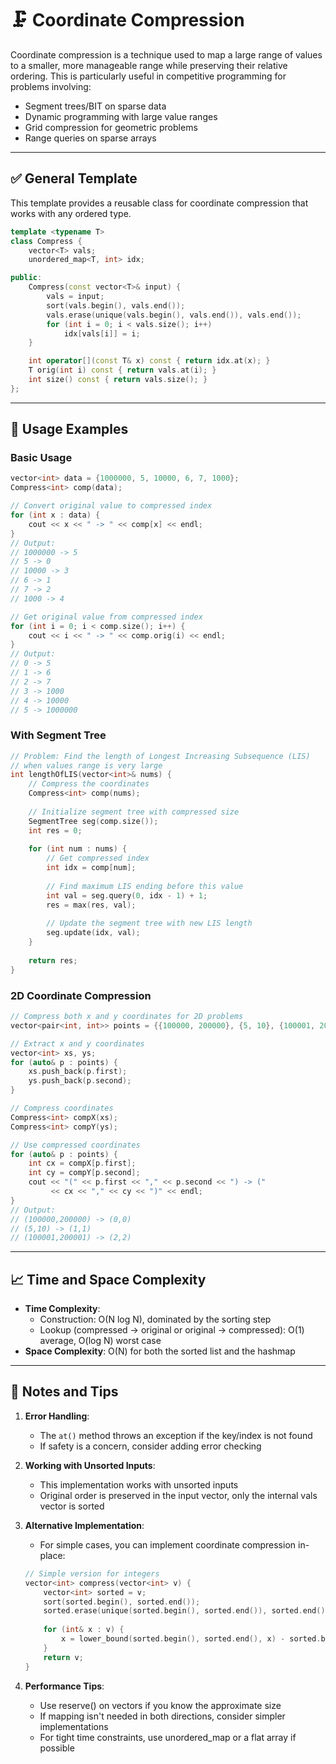# 🗜️ Coordinate Compression

Coordinate compression is a technique used to map a large range of values to a smaller, more manageable range while preserving their relative ordering. This is particularly useful in competitive programming for problems involving:

- Segment trees/BIT on sparse data
- Dynamic programming with large value ranges
- Grid compression for geometric problems
- Range queries on sparse arrays

---

## ✅ General Template

This template provides a reusable class for coordinate compression that works with any ordered type.

```cpp
template <typename T>
class Compress {
    vector<T> vals;
    unordered_map<T, int> idx;

public:
    Compress(const vector<T>& input) {
        vals = input;
        sort(vals.begin(), vals.end());
        vals.erase(unique(vals.begin(), vals.end()), vals.end());
        for (int i = 0; i < vals.size(); i++)
            idx[vals[i]] = i;
    }

    int operator[](const T& x) const { return idx.at(x); }
    T orig(int i) const { return vals.at(i); }
    int size() const { return vals.size(); }
};
```

---

## 📘 Usage Examples

### Basic Usage

```cpp
vector<int> data = {1000000, 5, 10000, 6, 7, 1000};
Compress<int> comp(data);

// Convert original value to compressed index
for (int x : data) {
    cout << x << " -> " << comp[x] << endl;
}
// Output:
// 1000000 -> 5
// 5 -> 0
// 10000 -> 3
// 6 -> 1
// 7 -> 2
// 1000 -> 4

// Get original value from compressed index
for (int i = 0; i < comp.size(); i++) {
    cout << i << " -> " << comp.orig(i) << endl;
}
// Output:
// 0 -> 5
// 1 -> 6
// 2 -> 7
// 3 -> 1000
// 4 -> 10000
// 5 -> 1000000
```

### With Segment Tree

```cpp
// Problem: Find the length of Longest Increasing Subsequence (LIS)
// when values range is very large
int lengthOfLIS(vector<int>& nums) {
    // Compress the coordinates
    Compress<int> comp(nums);
    
    // Initialize segment tree with compressed size
    SegmentTree seg(comp.size());
    int res = 0;
    
    for (int num : nums) {
        // Get compressed index
        int idx = comp[num];
        
        // Find maximum LIS ending before this value
        int val = seg.query(0, idx - 1) + 1;
        res = max(res, val);
        
        // Update the segment tree with new LIS length
        seg.update(idx, val);
    }
    
    return res;
}
```

### 2D Coordinate Compression

```cpp
// Compress both x and y coordinates for 2D problems
vector<pair<int, int>> points = {{100000, 200000}, {5, 10}, {100001, 200001}};

// Extract x and y coordinates
vector<int> xs, ys;
for (auto& p : points) {
    xs.push_back(p.first);
    ys.push_back(p.second);
}

// Compress coordinates
Compress<int> compX(xs);
Compress<int> compY(ys);

// Use compressed coordinates
for (auto& p : points) {
    int cx = compX[p.first];
    int cy = compY[p.second];
    cout << "(" << p.first << "," << p.second << ") -> (" 
         << cx << "," << cy << ")" << endl;
}
// Output:
// (100000,200000) -> (0,0)
// (5,10) -> (1,1)
// (100001,200001) -> (2,2)
```

---

## 📈 Time and Space Complexity

- **Time Complexity**:
  - Construction: O(N log N), dominated by the sorting step
  - Lookup (compressed → original or original → compressed): O(1) average, O(log N) worst case
- **Space Complexity**: O(N) for both the sorted list and the hashmap

---

## 🎯 Notes and Tips

1. **Error Handling**:
   - The `at()` method throws an exception if the key/index is not found
   - If safety is a concern, consider adding error checking

2. **Working with Unsorted Inputs**:
   - This implementation works with unsorted inputs
   - Original order is preserved in the input vector, only the internal vals vector is sorted

3. **Alternative Implementation**:
   - For simple cases, you can implement coordinate compression in-place:
   ```cpp
   // Simple version for integers
   vector<int> compress(vector<int> v) {
       vector<int> sorted = v;
       sort(sorted.begin(), sorted.end());
       sorted.erase(unique(sorted.begin(), sorted.end()), sorted.end());
       
       for (int& x : v) {
           x = lower_bound(sorted.begin(), sorted.end(), x) - sorted.begin();
       }
       return v;
   }
   ```

4. **Performance Tips**:
   - Use reserve() on vectors if you know the approximate size
   - If mapping isn't needed in both directions, consider simpler implementations
   - For tight time constraints, use unordered_map or a flat array if possible 